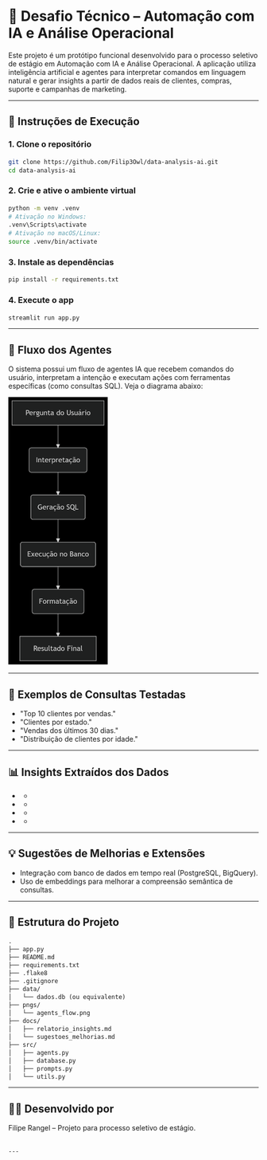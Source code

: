# 🤖 Desafio Técnico – Automação com IA e Análise Operacional

Este projeto é um protótipo funcional desenvolvido para o processo seletivo de estágio em Automação com IA e Análise Operacional. A aplicação utiliza inteligência artificial e agentes para interpretar comandos em linguagem natural e gerar insights a partir de dados reais de clientes, compras, suporte e campanhas de marketing.

---

## 🚀 Instruções de Execução

### 1. Clone o repositório
```bash
git clone https://github.com/Filip3Owl/data-analysis-ai.git
cd data-analysis-ai
````

### 2. Crie e ative o ambiente virtual

```bash
python -m venv .venv
# Ativação no Windows:
.venv\Scripts\activate
# Ativação no macOS/Linux:
source .venv/bin/activate
```

### 3. Instale as dependências

```bash
pip install -r requirements.txt
```

### 4. Execute o app

```bash
streamlit run app.py
```

---

## 🧠 Fluxo dos Agentes

O sistema possui um fluxo de agentes IA que recebem comandos do usuário, interpretam a intenção e executam ações com ferramentas específicas (como consultas SQL). Veja o diagrama abaixo:

<img src="pngs/agents_flow.png" alt="Fluxo dos agentes" width="200">

---

## 💬 Exemplos de Consultas Testadas

* "Top 10 clientes por vendas."
* "Clientes por estado."
* "Vendas dos últimos 30 dias."
* "Distribuição de clientes por idade."

---

## 📊 Insights Extraídos dos Dados

* -
* -
* -
* -

---

## 💡 Sugestões de Melhorias e Extensões

* Integração com banco de dados em tempo real (PostgreSQL, BigQuery).
* Uso de embeddings para melhorar a compreensão semântica de consultas.

---

## 🧾 Estrutura do Projeto

```
.
├── app.py
├── README.md
├── requirements.txt
├── .flake8
├── .gitignore
├── data/
│   └── dados.db (ou equivalente)
├── pngs/
│   └── agents_flow.png
├── docs/
│   ├── relatorio_insights.md
│   └── sugestoes_melhorias.md
├── src/
│   ├── agents.py
│   ├── database.py
│   ├── prompts.py
│   └── utils.py
```

---

## 👨‍💻 Desenvolvido por

Filipe Rangel – Projeto para processo seletivo de estágio.

```

---

